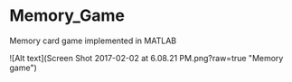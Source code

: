 # Memory_Game
Memory card game implemented in MATLAB


![Alt text](Screen Shot 2017-02-02 at 6.08.21 PM.png?raw=true "Memory game")

